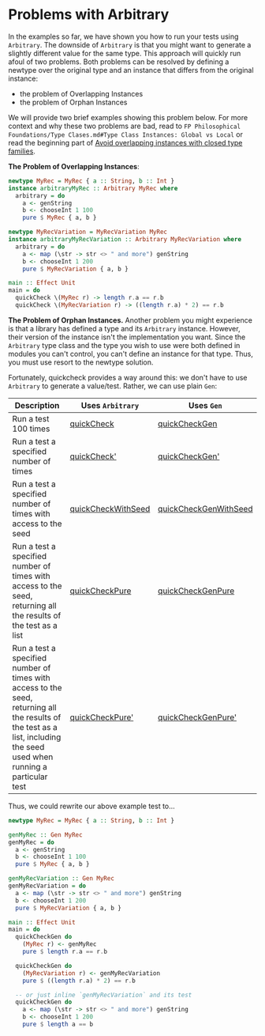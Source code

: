 # Problems with Arbitrary

In the examples so far, we have shown you how to run your tests using `Arbitrary`. The downside of `Arbitrary` is that you might want to generate a slightly different value for the same type. This approach will quickly run afoul of two problems. Both problems can be resolved by defining a newtype over the original type and an instance that differs from the original instance:
- the problem of Overlapping Instances
- the problem of Orphan Instances

We will provide two brief examples showing this problem below. For more context and why these two problems are bad, read to `FP Philosophical Foundations/Type Clases.md#Type Class Instances: Global vs Local` or read the beginning part of [Avoid overlapping instances with closed type families](https://kseo.github.io/posts/2017-02-05-avoid-overlapping-instances-with-closed-type-families.html).

**The Problem of Overlapping Instances**:
```purescript
newtype MyRec = MyRec { a :: String, b :: Int }
instance arbitraryMyRec :: Arbitrary MyRec where
  arbitrary = do
    a <- genString
    b <- chooseInt 1 100
    pure $ MyRec { a, b }

newtype MyRecVariation = MyRecVariation MyRec
instance arbitraryMyRecVariation :: Arbitrary MyRecVariation where
  arbitrary = do
    a <- map (\str -> str <> " and more") genString
    b <- chooseInt 1 200
    pure $ MyRecVariation { a, b }

main :: Effect Unit
main = do
  quickCheck \(MyRec r) -> length r.a == r.b
  quickCheck \(MyRecVariation r) -> ((length r.a) * 2) == r.b
```

**The Problem of Orphan Instances.** Another problem you might experience is that a library has defined a type and its `Arbitrary` instance. However, their version of the instance isn't the implementation you want. Since the `Arbitrary` type class and the type you wish to use were both defined in modules you can't control, you can't define an instance for that type. Thus, you must use resort to the newtype solution.

Fortunately, quickcheck provides a way around this: we don't have to use `Arbitrary` to generate a value/test. Rather, we can use plain `Gen`:

| Description | Uses `Arbitrary` | Uses `Gen` |
| - | - | - |
| Run a test 100 times | [quickCheck](https://pursuit.purescript.org/packages/purescript-quickcheck/docs/Test.QuickCheck#v:quickCheck) | [quickCheckGen](https://pursuit.purescript.org/packages/purescript-quickcheck/docs/Test.QuickCheck#v:quickCheckGen) |
| Run a test a specified number of times | [quickCheck'](https://pursuit.purescript.org/packages/purescript-quickcheck/docs/Test.QuickCheck#v:quickCheck') | [quickCheckGen'](https://pursuit.purescript.org/packages/purescript-quickcheck/docs/Test.QuickCheck#v:quickCheckGen') |
| Run a test a specified number of times with access to the seed  | [quickCheckWithSeed](https://pursuit.purescript.org/packages/purescript-quickcheck/docs/Test.QuickCheck#v:quickCheckWithSeed) | [quickCheckGenWithSeed](https://pursuit.purescript.org/packages/purescript-quickcheck/docs/Test.QuickCheck#v:quickCheckGenWithSeed) |
| Run a test a specified number of times with access to the seed, returning all the results of the test as a list | [quickCheckPure](https://pursuit.purescript.org/packages/purescript-quickcheck/docs/Test.QuickCheck#v:quickCheckPure) | [quickCheckGenPure](https://pursuit.purescript.org/packages/purescript-quickcheck/docs/Test.QuickCheck#v:quickCheckGenPure) |
| Run a test a specified number of times with access to the seed, returning all the results of the test as a list, including the seed used when running a particular test | [quickCheckPure'](https://pursuit.purescript.org/packages/purescript-quickcheck/docs/Test.QuickCheck#v:quickCheckPure') | [quickCheckGenPure'](https://pursuit.purescript.org/packages/purescript-quickcheck/docs/Test.QuickCheck#v:quickCheckGenPure') |

Thus, we could rewrite our above example test to...
```purescript
newtype MyRec = MyRec { a :: String, b :: Int }

genMyRec :: Gen MyRec
genMyRec = do
  a <- genString
  b <- chooseInt 1 100
  pure $ MyRec { a, b }

genMyRecVariation :: Gen MyRec
genMyRecVariation = do
  a <- map (\str -> str <> " and more") genString
  b <- chooseInt 1 200
  pure $ MyRecVariation { a, b }

main :: Effect Unit
main = do
  quickCheckGen do
    (MyRec r) <- genMyRec
    pure $ length r.a == r.b

  quickCheckGen do
    (MyRecVariation r) <- genMyRecVariation
    pure $ ((length r.a) * 2) == r.b

  -- or just inline `genMyRecVariation` and its test
  quickCheckGen do
    a <- map (\str -> str <> " and more") genString
    b <- chooseInt 1 200
    pure $ length a == b
```
